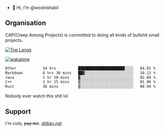 - 👋 Hi, I’m @woshishabii

## Organisation

CAP(Creep Among Projects) is committed to doing all kinds of bullshit small projects.

[![Top Langs](https://github-readme-stats.vercel.app/api/top-langs/?username=woshishabii&layout=compact)](https://github.com/anuraghazra/github-readme-stats)

[![wakatime](https://wakatime.com/badge/user/34d02784-acc1-4a16-82d7-33fdb53c4ed6.svg)](https://wakatime.com/@34d02784-acc1-4a16-82d7-33fdb53c4ed6)


<!--START_SECTION:waka-->

```txt
Other            54 hrs          █████████████████████░░░░   84.01 %
Markdown         6 hrs 30 mins   ██▓░░░░░░░░░░░░░░░░░░░░░░   10.13 %
Java             1 hr 20 mins    ▓░░░░░░░░░░░░░░░░░░░░░░░░   02.09 %
C++              1 hr 15 mins    ▒░░░░░░░░░░░░░░░░░░░░░░░░   01.96 %
Rust             36 mins         ▒░░░░░░░░░░░░░░░░░░░░░░░░   00.94 %
```

<!--END_SECTION:waka-->

Nobody ever watch this shit lol

## Support
I'm cute, ~~pay me~~.
[afdian.net](https://afdian.com/a/woshishabi)

<!---
woshishabii/woshishabii is a ✨ special ✨ repository because its `README.md` (this file) appears on your GitHub profile.
You can click the Preview link to take a look at your changes.
--->
